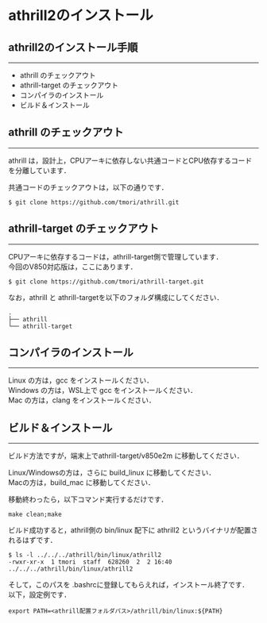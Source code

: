 # athrill2のインストール



## athrill2のインストール手順

------

- athrill のチェックアウト
- athrill-target のチェックアウト
- コンパイラのインストール
- ビルド＆インストール



## athrill のチェックアウト

------

athrill は，設計上，CPUアーキに依存しない共通コードとCPU依存するコードを分離しています．

共通コードのチェックアウトは，以下の通りです．

```
$ git clone https://github.com/tmori/athrill.git
```



## athrill-target のチェックアウト

------

CPUアーキに依存するコードは，athrill-target側で管理しています．  
今回のV850対応版は，ここにあります．

```
$ git clone https://github.com/tmori/athrill-target.git
```

なお，athrill と athrill-targetを以下のフォルダ構成にしてください．

```
.
├── athrill
└── athrill-target
```



## コンパイラのインストール

------

Linux の方は，gcc をインストールください．  
Windows の方は，WSL上で gcc をインストールください．  
Mac の方は，clang をインストールください．



## ビルド＆インストール

------

ビルド方法ですが，端末上でathrill-target/v850e2m に移動してください．

Linux/Windowsの方は，さらに build_linux に移動してください．  
Macの方は，build_mac に移動してください．

移動終わったら，以下コマンド実行するだけです．

```
make clean;make
```

ビルド成功すると，athrill側の bin/linux 配下に athrill2 というバイナリが配置されるはずです．

```
$ ls -l ../../../athrill/bin/linux/athrill2 
-rwxr-xr-x  1 tmori  staff  628260  2  2 16:40 ../../../athrill/bin/linux/athrill2
```

そして，このパスを .bashrcに登録してもらえれば，インストール終了です．  
以下，設定例です．

```
export PATH=<athrill配置フォルダパス>/athrill/bin/linux:${PATH}
```


